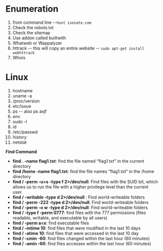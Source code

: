 # Enumeration
1. from command line --```host isonate.com```  
2. Check the robots.txt  
3. Check the sitemap
4. Use addon called builtwith
5. Whatweb or Wappalyzer
6. httrack -- this will copy an entire website -- ```sudo apt-get install webhttrack```
7. Whois

# Linux
1. hostname
2. uname -a
3. /proc/version
4. etc/issue
5. ps -- also ps axjf
6. env
7. sudo -l
8. id
9. /etc/passwd
10. history
11. netstat

**Find Command**  
- **find . -name flag1.txt**: find the file named “flag1.txt” in the current directory
- **find /home -name flag1.txt**: find the file names “flag1.txt” in the /home directory
- **find / -perm -u=s -type f 2>/dev/null**: Find files with the SUID bit, which allows us to run the file with a higher privilege level than the current user.
- **find / -writable -type d 2>/dev/null** : Find world-writeable folders
- **find / -perm -222 -type d 2>/dev/null**: Find world-writeable folders
- **find / -perm -o w -type d 2>/dev/null**: Find world-writeable folders
- **find / -type f -perm 0777**: find files with the 777 permissions (files readable, writable, and executable by all users)
- **find / -perm a=x**: find executable files
- **find / -mtime 10**: find files that were modified in the last 10 days
- **find / -atime 10**: find files that were accessed in the last 10 day
- **find / -cmin -60**: find files changed within the last hour (60 minutes)
- **find / -amin -60**: find files accesses within the last hour (60 minutes)


